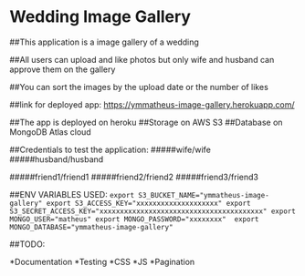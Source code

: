 # Wedding Image Gallery

##This application is a image gallery of a wedding

##All users can upload and like photos but only wife and husband can approve them on the gallery

##You can sort the images by the upload date or the number of likes

##link for deployed app:
https://ymmatheus-image-gallery.herokuapp.com/

##The app is deployed on heroku
##Storage on AWS S3
##Database on MongoDB Atlas cloud

##Credentials to test the application:
#####wife/wife
#####husband/husband

#####friend1/friend1
#####friend2/friend2
#####friend3/friend3

##ENV VARIABLES USED:
`export S3_BUCKET_NAME="ymmatheus-image-gallery"
export S3_ACCESS_KEY="xxxxxxxxxxxxxxxxxxxx"
export S3_SECRET_ACCESS_KEY="xxxxxxxxxxxxxxxxxxxxxxxxxxxxxxxxxxxxxxxx"
export MONGO_USER="matheus"
export MONGO_PASSWORD="xxxxxxxx" 
export MONGO_DATABASE="ymmatheus-image-gallery"`


##TODO:

*Documentation
*Testing
*CSS
*JS
*Pagination
